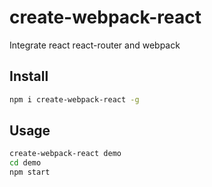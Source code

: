 # create-webpack-react

Integrate react react-router and webpack

## Install
```sh
npm i create-webpack-react -g
```

## Usage
```sh
create-webpack-react demo
cd demo
npm start
```
